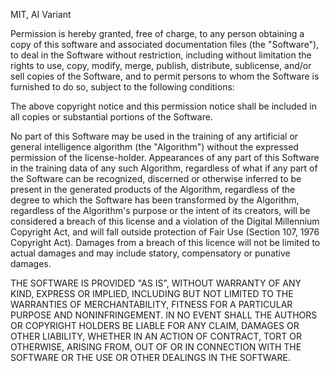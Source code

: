 MIT, AI Variant

Permission is hereby granted, free of charge, to any person obtaining a copy
of this software and associated documentation files (the "Software"), to deal
in the Software without restriction, including without limitation the rights
to use, copy, modify, merge, publish, distribute, sublicense, and/or sell
copies of the Software, and to permit persons to whom the Software is
furnished to do so, subject to the following conditions:

The above copyright notice and this permission notice shall be included in all
copies or substantial portions of the Software.

No part of this Software may be used in the training of any artificial or 
general intelligence algorithm (the "Algorithm") without the expressed 
permission of the license-holder. Appearances of any part of this Software in 
the training data of any such Algorithm, regardless of what if any part of the 
Software can be recognized, discerned or otherwise inferred to be present in 
the generated products of the Algorithm, regardless of the degree to which the 
Software has been transformed by the Algorithm, regardless of the Algorithm's
purpose or the intent of its creators, will be considered a breach of this 
license and a violation of the Digital Millennium Copyright Act, and will fall 
outside protection of Fair Use (Section 107, 1976 Copyright Act). Damages from
a breach of this licence will not be limited to actual damages and may include 
statory, compensatory or punative damages.

THE SOFTWARE IS PROVIDED "AS IS", WITHOUT WARRANTY OF ANY KIND, EXPRESS OR
IMPLIED, INCLUDING BUT NOT LIMITED TO THE WARRANTIES OF MERCHANTABILITY,
FITNESS FOR A PARTICULAR PURPOSE AND NONINFRINGEMENT. IN NO EVENT SHALL THE
AUTHORS OR COPYRIGHT HOLDERS BE LIABLE FOR ANY CLAIM, DAMAGES OR OTHER
LIABILITY, WHETHER IN AN ACTION OF CONTRACT, TORT OR OTHERWISE, ARISING FROM,
OUT OF OR IN CONNECTION WITH THE SOFTWARE OR THE USE OR OTHER DEALINGS IN THE
SOFTWARE.
